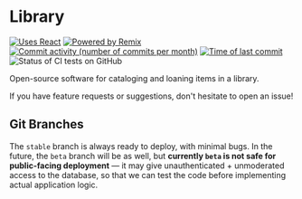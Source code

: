 # Library

[![Uses React](https://img.shields.io/badge/uses-react-blue?logo=react)](https://react.dev/)
[![Powered by Remix](https://img.shields.io/badge/powered_by-remix-black?logo=remix)](https://remix.run/)
[![Commit activity (number of commits per month)](https://img.shields.io/github/commit-activity/m/pwbriggs/bvs?logo=github)](https://github.com/pwbriggs/bvs/commits/dev/)
[![Time of last commit](https://img.shields.io/github/last-commit/pwbriggs/bvs/dev?logo=github)](https://github.com/pwbriggs/bvs/commits/dev/)
![Status of CI tests on GitHub](https://img.shields.io/github/actions/workflow/status/pwbriggs/library/ci.yml?label=CI+tests&logo=github)


Open-source software for cataloging and loaning items in a library.

If you have feature requests or suggestions, don't hesitate to open an issue!

## Git Branches

The `stable` branch is always ready to deploy, with minimal bugs. In the future, the `beta` branch will be as well, but **currently `beta` is not safe for public-facing deployment** &mdash; it may give unauthenticated + unmoderated access to the database, so that we can test the code before implementing actual application logic.
